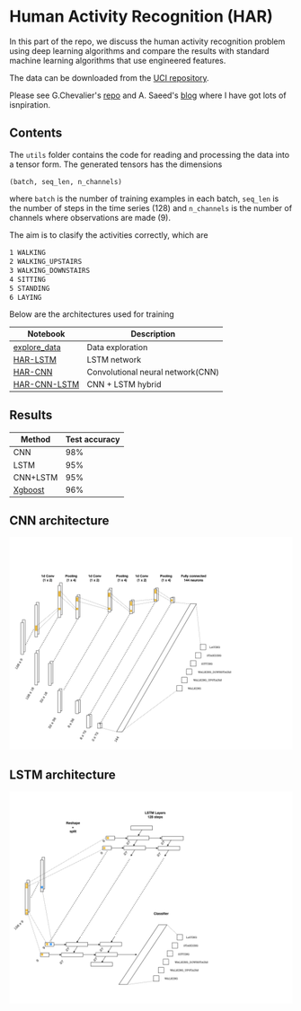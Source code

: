 # Human Activity Recognition (HAR)

In this part of the repo, we discuss the human activity recognition problem using deep learning algorithms
and compare the results with standard machine learning algorithms that use engineered features.

The data can be downloaded from the [UCI repository](https://archive.ics.uci.edu/ml/datasets/human+activity+recognition+using+smartphones). 

Please see G.Chevalier's [repo](https://github.com/guillaume-chevalier/LSTM-Human-Activity-Recognition) and A. Saeed's [blog](https://aqibsaeed.github.io/2016-11-04-human-activity-recognition-cnn/) where I have got lots of isnpiration.

## Contents

The `utils` folder contains the code for reading and processing the data into a tensor form. The generated tensors
has the dimensions

```
(batch, seq_len, n_channels)
```

where `batch` is the number of training examples in each batch, `seq_len` is the number of steps in the time series (128) and
`n_channels` is the number of channels where observations are made (9). 

The aim is to clasify the activities correctly, which are

```
1 WALKING
2 WALKING_UPSTAIRS
3 WALKING_DOWNSTAIRS
4 SITTING
5 STANDING
6 LAYING
```

Below are the architectures used for training

Notebook | Description
-------- | ------
[explore_data](https://github.com/bhimmetoglu/seizure-forecast/blob/master/HAR/explore_data.ipynb) | Data exploration
[HAR-LSTM](https://github.com/bhimmetoglu/seizure-forecast/blob/master/HAR/HAR-LSTM.ipynb)    | LSTM network
[HAR-CNN](https://github.com/bhimmetoglu/seizure-forecast/blob/master/HAR/HAR-CNN.ipynb)     | Convolutional neural network(CNN)
[HAR-CNN-LSTM](https://github.com/bhimmetoglu/seizure-forecast/blob/master/HAR/HAR-CNN-LSTM.ipynb) | CNN + LSTM hybrid

## Results

Method   | Test accuracy
------   | -------------
CNN      | 98%
LSTM     | 95%
CNN+LSTM | 95%
[Xgboost](https://rpubs.com/burakh/har_xgb) | 96%

## CNN architecture
![title](img/HAR_cnn.png)

## LSTM architecture
![title](img/HAR_lstm.png)

